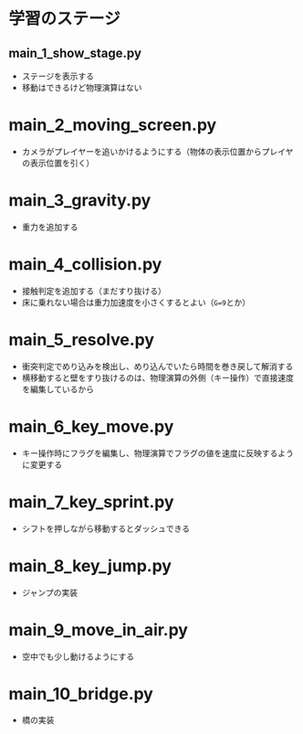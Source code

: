# 学習のステージ

## main_1_show_stage.py

- ステージを表示する
- 移動はできるけど物理演算はない

# main_2_moving_screen.py

- カメラがプレイヤーを追いかけるようにする（物体の表示位置からプレイヤの表示位置を引く）

# main_3_gravity.py

- 重力を追加する

# main_4_collision.py

- 接触判定を追加する（まだすり抜ける）
- 床に乗れない場合は重力加速度を小さくするとよい（`G=9`とか）

# main_5_resolve.py

- 衝突判定でめり込みを検出し、めり込んでいたら時間を巻き戻して解消する
- 横移動すると壁をすり抜けるのは、物理演算の外側（キー操作）で直接速度を編集しているから

# main_6_key_move.py

- キー操作時にフラグを編集し、物理演算でフラグの値を速度に反映するように変更する

# main_7_key_sprint.py

- シフトを押しながら移動するとダッシュできる

# main_8_key_jump.py

- ジャンプの実装

# main_9_move_in_air.py

- 空中でも少し動けるようにする

# main_10_bridge.py

- 橋の実装
